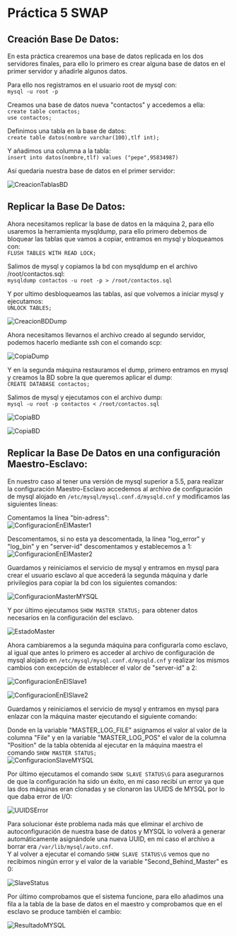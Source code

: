 # Práctica 5 SWAP

## Creación Base De Datos:

En esta práctica crearemos una base de datos replicada en los dos servidores finales, para ello lo primero es crear alguna base de datos en el primer servidor y añadirle algunos datos.

Para ello nos registramos en el usuario root de mysql con:  
`mysql -u root -p`

Creamos una base de datos nueva "contactos" y accedemos a ella:  
`create table contactos;`  
`use contactos;`

Definimos una tabla en la base de datos:  
`create table datos(nombre varchar(100),tlf int);`

Y añadimos una columna a la tabla:  
`insert into datos(nombre,tlf) values ("pepe",95834987)`

Así quedaria nuestra base de datos en el primer servidor:

![CreacionTablasBD](images/creacion_tablas.png?raw=true)

## Replicar la Base De Datos:

Ahora necesitamos replicar la base de datos en la máquina 2, para ello usaremos la herramienta mysqldump, para ello primero debemos de bloquear las tablas que vamos a copiar, entramos en mysql y bloqueamos con:  
`FLUSH TABLES WITH READ LOCK;`

Salimos de mysql y copiamos la bd con mysqldump en el archivo /root/contactos.sql:  
`mysqldump contactos -u root -p > /root/contactos.sql`

Y por ultimo desbloqueamos las tablas, así que volvemos a iniciar mysql y ejecutamos:  
`UNLOCK TABLES;`

![CreacionBDDump](images/dump_tablas.png?raw=true)

Ahora necesitamos llevarnos el archivo creado al segundo servidor, podemos hacerlo mediante ssh con el comando scp:

![CopiaDump](images/copia_dump.png?raw=true)

Y en la segunda máquina restauramos el dump, primero entramos en mysql y creamos la BD sobre la que queremos aplicar el dump:  
`CREATE DATABASE contactos;`

Salimos de mysql y ejecutamos con el archivo dump:  
`mysql -u root -p contactos < /root/contactos.sql`

![CopiaBD](images/copia_tablas.png?raw=true)

![CopiaBD](images/tabla_copiada.png?raw=true)

## Replicar la Base De Datos en una configuración Maestro-Esclavo:

En nuestro caso al tener una versión de mysql superior a 5.5, para realizar la configuración Maestro-Esclavo accedemos al archivo de configuración de mysql alojado en `/etc/mysql/mysql.conf.d/mysqld.cnf` y modificamos las siguientes líneas:

Comentamos la línea "bin-adress":  
![ConfiguracionEnElMaster1](images/configuracion-master-01.png?raw=true)

Descomentamos, si no esta ya descomentada, la línea "log_error" y "log_bin" y en "server-id" descomentamos y establecemos a 1:  
![ConfiguracionEnElMaster2](images/configuracion-master-02.png?raw=true)

Guardamos y reiniciamos el servicio de mysql y entramos en mysql para crear el usuario esclavo al que accederá la segunda máquina y darle privilegios para copiar la bd con los siguientes comandos:

![ConfiguracionMasterMYSQL](images/master-mysql-conf.png?raw=true)

Y por último ejecutamos `SHOW MASTER STATUS;` para obtener datos necesarios en la configuración del esclavo.

![EstadoMaster](images/master-mysql-status.png?raw=true)

Ahora cambiaremos a la segunda máquina para configurarla como esclavo, al igual que antes lo primero es acceder al archivo de configuración de mysql alojado en `/etc/mysql/mysql.conf.d/mysqld.cnf` y realizar los mismos cambios con excepción de establecer el valor de "server-id" a 2:

![ConfiguracionEnElSlave1](images/configuracion-master-01.png?raw=true)

![ConfiguracionEnElSlave2](images/configuracion-slave.png?raw=true)

Guardamos y reiniciamos el servicio de mysql y entramos en mysql para enlazar con la máquina master ejecutando el siguiente comando:

Donde en la variable "MASTER_LOG_FILE" asignamos el valor al valor de la columna "File" y en la variable "MASTER_LOG_POS" el valor de la columna "Position" de la tabla obtenida al ejecutar en la máquina maestra el comando `SHOW MASTER STATUS;`  
![ConfiguracionSlaveMYSQL](images/slave-mysql-conf.png?raw=true)

Por último ejecutamos el comando `SHOW SLAVE STATUS\G` para asegurarnos de que la configuración ha sido un éxito, en mi caso recibí un error ya que las dos máquinas eran clonadas y se clonaron las UUIDS de MYSQL por lo que daba error de I/O:

![UUIDSError](images/slave-mysql-status-error.png?raw=true)

Para solucionar éste problema nada más que eliminar el archivo de autoconfiguración de nuestra base de datos y MYSQL lo volverá a generar automáticamente asignándole una nueva UUID, en mi caso el archivo a borrar era `/var/lib/mysql/auto.cnf`.  
Y al volver a ejecutar el comando `SHOW SLAVE STATUS\G` vemos que no recibimos ningún error y el valor de la variable "Second_Behind_Master" es 0:

![SlaveStatus](images/slave-mysql-status.png?raw=true)

Por último comprobamos que el sistema funcione, para ello añadimos una fila a la tabla de la base de datos en el maestro y comprobamos que en el esclavo se produce también el cambio:

![ResultadoMYSQL](images/mysql-sync.png?raw=true)

